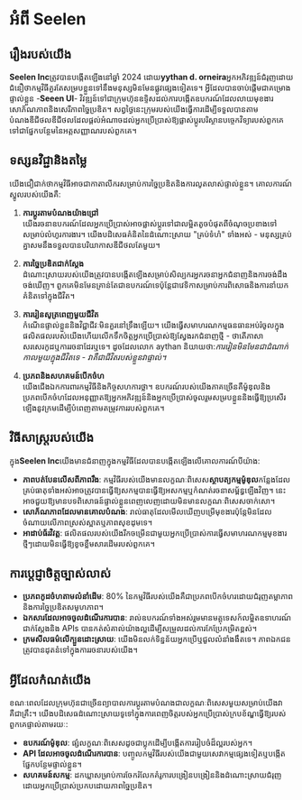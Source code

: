 # អំពី Seelen

## រឿងរបស់យើង

**Seelen Inc**ត្រូវបានបង្កើតឡើងនៅឆ្នាំ 2024 ដោយ**yythan d.
orneira**អ្នកអភិវឌ្ឍន៍ជំរុញដោយជំនឿថាកម្មវិធីគួរតែសម្របខ្លួនទៅនឹងមនុស្សមិនមែនផ្លូវផ្សេងទៀតទេ។
អ្វីដែលបានចាប់ផ្តើមជាគម្រោងផ្ទាល់ខ្លួន -**Seeen UI**-
វិវឌ្ឍន៍ទៅជាក្រុមហ៊ុនឧទ្ទិសដល់ការបង្កើតឧបករណ៍ដែលលាយមុខងារសោភ័ណភាពនិងសេរីភាពច្នៃប្រឌិត។
សព្វថ្ងៃនេះក្រុមរបស់យើងធ្វើការដើម្បីទទួលបានតាមបំណងឌីជីថលឌីជីថលដែលផ្តល់អំណាចដល់អ្នកប្រើប្រាស់ឱ្យផ្លាស់ប្តូរបរិស្ថានបច្ចេកវិទ្យារបស់ពួកគេទៅជាផ្នែកបន្ថែមនៃអត្តសញ្ញាណរបស់ពួកគេ។

## ទស្សនវិជ្ជានិងតម្លៃ

យើងជឿជាក់ថាកម្មវិធីអាចជាកាតាលីករសម្រាប់ការច្នៃប្រឌិតនិងការលូតលាស់ផ្ទាល់ខ្លួន។ គោលការណ៍ស្នូលរបស់យើងគឺ:

1. **ការប្តូរតាមបំណងយ៉ាងជ្រៅ**\
   យើងរចនាឧបករណ៍ដែលអ្នកប្រើប្រាស់អាចផ្លាស់ប្តូរទៅជាលម្អិតតូចបំផុតពីចំណុចប្រខាងទៅសម្រាប់លំហូរការងារ។
   យើងបដិសេធគំនិតនៃដំណោះស្រាយ "គ្រប់ទំហំ" ទាំងអស់ - មនុស្សគ្រប់គ្នាសមនឹងទទួលបានបរិយាកាសឌីជីថលតែមួយ។

2. **ការច្នៃប្រឌិតជាក់ស្តែង**\
   ដំណោះស្រាយរបស់យើងត្រូវបានបង្កើតឡើងសម្រាប់សិល្បករអ្នករចនាអ្នកជំនាញនិងការចង់ដឹងចង់ឃើញ។
   ពួកគេមិនមែនគ្រាន់តែជាឧបករណ៍ទេប៉ុន្តែជាវេទិកាសម្រាប់ការពិសោធនិងការនាំយកគំនិតទៅក្នុងជីវិត។

3. **ការរៀនសូត្រពេញមួយជីវិត**\
   កំណើនផ្ទាល់ខ្លួននិងវិជ្ជាជីវៈមិនគួរនៅទ្រឹងឡើយ។
   យើងធ្វើសមាហរណកម្មធនធានអប់រំចូលក្នុងផលិតផលរបស់យើងហើយលើកទឹកចិត្តអ្នកប្រើប្រាស់ឱ្យស្វែងរកជំនាញថ្មី -
   ថាតើភាសាសរសេរកូដឬការរចនាដែរឬទេ។ ដូចដែលលោក aythan
   និយាយថា:_ការរៀនមិនមែនជាដំណាក់កាលមួយក្នុងជីវិតទេ - វាគឺជាជីវិតរបស់ខ្លួនវាផ្ទាល់។_

4. **ប្រភពនិងសហគមន៍បើកចំហ**\
   យើងជើងឯកការពារកម្មវិធីនិងកិច្ចសហការថ្លា។
   ឧបករណ៍របស់យើងភាគច្រើនគឺម៉ូឌុលនិងប្រភពបើកចំហដែលអនុញ្ញាតឱ្យអ្នកអភិវឌ្ឍន៍និងអ្នកប្រើប្រាស់ចូលរួមសម្របខ្លួននិងធ្វើឱ្យប្រសើរឡើងនូវក្រមដើម្បីបំពេញតាមតម្រូវការរបស់ពួកគេ។

## វិធីសាស្រ្តរបស់យើង

ក្នុង**Seelen Inc**យើងមានជំនាញក្នុងកម្មវិធីដែលបានបង្កើតឡើងលើគោលការណ៍បីយ៉ាង:

- **ភាពបត់បែនលើសពីភាពរឹង**:
  កម្មវិធីរបស់យើងមានលក្ខណៈពិសេស**ស្ថាបត្យកម្មម៉ូឌុល**កន្លែងដែលគ្រប់ធាតុទាំងអស់អាចត្រូវបានធ្វើឱ្យសកម្មបានធ្វើឱ្យអសកម្មឬកំណត់រចនាសម្ព័ន្ធឡើងវិញ។
  នេះអាចជួយឱ្យមានបទពិសោធន៍ផ្ទាល់ខ្លួនពេញលេញដោយមិនមានលក្ខណៈពិសេសចាក់សោ។
- **សោភ័ណភាពដែលមានគោលបំណង**:
  រាល់ធាតុដែលមើលឃើញបម្រើមុខងារប៉ុន្តែមិនដែលចំណាយលើភាពស្រស់ស្អាតឬភាពសុខដុមទេ។
- **អាដាប់ធ័រវិវត្ត**:
  ផលិតផលរបស់យើងរីកចម្រើនជាមួយអ្នកប្រើប្រាស់ការធ្វើសមាហរណកម្មមុខងារថ្មីៗដោយមិនធ្វើឱ្យខូចខ្លឹមសារដើមរបស់ពួកគេ។

## ការប្តេជ្ញាចិត្តច្បាស់លាស់

- **ប្រភពកូដចំហតាមលំនាំដើម**: 80%
  នៃកម្មវិធីរបស់យើងគឺជាប្រភពបើកចំហរដោយជំរុញតម្លាភាពនិងការច្នៃប្រឌិតសមូហភាព។
- **ឯកសារដែលអាចចូលដំណើរការបាន**: រាល់ឧបករណ៍ទាំងអស់រួមមានមគ្គុទេសក៍លម្អិតឧទាហរណ៍ជាក់ស្តែងនិង APIs
  បានកត់សំគាល់យ៉ាងល្អដើម្បីសម្រួលដល់ការកែប្រែកម្រិតខ្ពស់។
- **ក្រមសីលធម៌លើក្បួនដោះស្រាយ**: យើងមិនលក់ទិន្នន័យអ្នកប្រើឬជួលលំនាំងងឹតទេ។
  ភាពឯកជនត្រូវបានដុតនំទៅក្នុងការរចនារបស់យើង។

## អ្វីដែលកំណត់យើង

ខណៈពេលដែលក្រុមហ៊ុនជាច្រើនព្យាបាលការប្តូរតាមបំណងជាលក្ខណៈពិសេសមួយសម្រាប់យើងវាគឺជាគ្រឹះ។
យើងបដិសេធដំណោះស្រាយទូទៅក្នុងការពេញចិត្តរបស់អ្នកប្រើប្រាស់ក្របខ័ណ្ឌធ្វើឱ្យរបស់ពួកគេផ្ទាល់តាមរយៈ:

- **ឧបករណ៍ម៉ូឌុល**: ផ្សំលក្ខណៈពិសេសដូចជាប្លុកដើម្បីបង្កើតការរៀបចំដ៏ល្អរបស់អ្នក។
- **API ដែលអាចចូលដំណើរការបាន**:
  បញ្ចូលកម្មវិធីរបស់យើងជាមួយសេវាកម្មផ្សេងទៀតឬបង្កើតផ្នែកបន្ថែមផ្ទាល់ខ្លួន។
- **សហគមន៍សកម្ម**:
  ដកឃ្លាសម្រាប់ការចែករំលែកគំរូការបង្រៀនបង្រៀននិងដំណោះស្រាយជំរុញដោយអ្នកប្រើប្រាស់ប្រកបដោយភាពច្នៃប្រឌិត។
